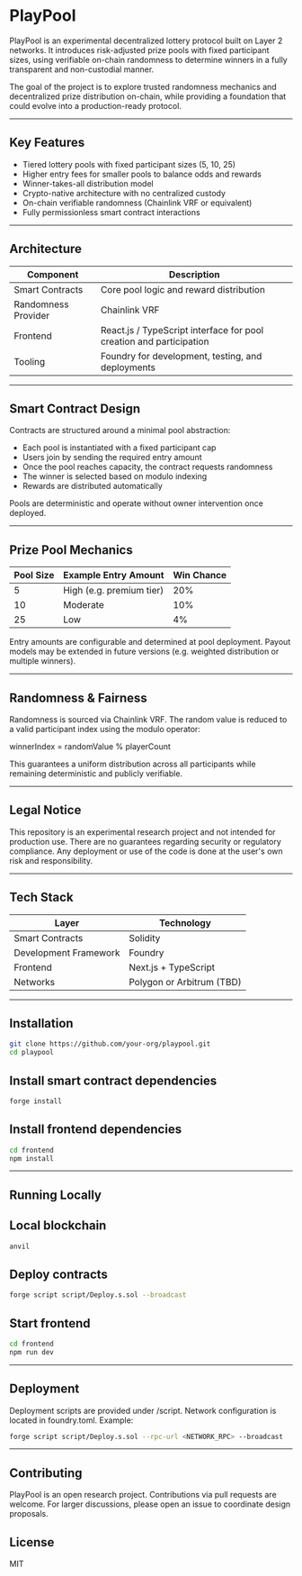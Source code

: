 # PlayPool

PlayPool is an experimental decentralized lottery protocol built on Layer 2 networks. It introduces risk-adjusted prize pools with fixed participant sizes, using verifiable on-chain randomness to determine winners in a fully transparent and non-custodial manner.

The goal of the project is to explore trusted randomness mechanics and decentralized prize distribution on-chain, while providing a foundation that could evolve into a production-ready protocol.

---

## Key Features

- Tiered lottery pools with fixed participant sizes (5, 10, 25)
- Higher entry fees for smaller pools to balance odds and rewards
- Winner-takes-all distribution model
- Crypto-native architecture with no centralized custody
- On-chain verifiable randomness (Chainlink VRF or equivalent)
- Fully permissionless smart contract interactions

---

## Architecture

| Component | Description |
|-----------|-------------|
| Smart Contracts | Core pool logic and reward distribution |
| Randomness Provider | Chainlink VRF |
| Frontend | React.js / TypeScript interface for pool creation and participation |
| Tooling | Foundry for development, testing, and deployments |

---

## Smart Contract Design

Contracts are structured around a minimal pool abstraction:

- Each pool is instantiated with a fixed participant cap
- Users join by sending the required entry amount
- Once the pool reaches capacity, the contract requests randomness
- The winner is selected based on modulo indexing
- Rewards are distributed automatically

Pools are deterministic and operate without owner intervention once deployed.

---

## Prize Pool Mechanics

| Pool Size | Example Entry Amount | Win Chance |
|-----------|---------------------|------------|
| 5         | High (e.g. premium tier) | 20% |
| 10        | Moderate | 10% |
| 25        | Low | 4% |

Entry amounts are configurable and determined at pool deployment. Payout models may be extended in future versions (e.g. weighted distribution or multiple winners).

---

## Randomness & Fairness

Randomness is sourced via Chainlink VRF. The random value is reduced to a valid participant index using the modulo operator:

winnerIndex = randomValue % playerCount


This guarantees a uniform distribution across all participants while remaining deterministic and publicly verifiable.

---

## Legal Notice

This repository is an experimental research project and not intended for production use. There are no guarantees regarding security or regulatory compliance. Any deployment or use of the code is done at the user's own risk and responsibility.

---

## Tech Stack

| Layer | Technology |
|-------|------------|
| Smart Contracts | Solidity |
| Development Framework | Foundry |
| Frontend | Next.js + TypeScript |
| Networks | Polygon or Arbitrum (TBD) |

---

## Installation

```bash
git clone https://github.com/your-org/playpool.git
cd playpool
```

## Install smart contract dependencies

```bash
forge install
```

## Install frontend dependencies

```bash
cd frontend
npm install
```

---

## Running Locally

## Local blockchain

```bash
anvil
```

## Deploy contracts

```bash
forge script script/Deploy.s.sol --broadcast
```

## Start frontend

```bash
cd frontend
npm run dev
```

---

## Deployment

Deployment scripts are provided under /script. Network configuration is located in foundry.toml.
Example:

```bash
forge script script/Deploy.s.sol --rpc-url <NETWORK_RPC> --broadcast
```

---

## Contributing

PlayPool is an open research project. Contributions via pull requests are welcome. For larger discussions, please open an issue to coordinate design proposals.

## License

MIT
